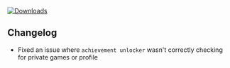 [![Downloads](https://img.shields.io/github/downloads/zevnda/steam-game-idler/1.6.6/total?style=for-the-badge&logo=github&color=137eb5)](https://github.com/zevnda/steam-game-idler/releases/download/1.6.6/Steam.Game.Idler_1.6.6_x64_en-US.msi)

## Changelog
- Fixed an issue where `achievement unlocker` wasn't correctly checking for private games or profile
